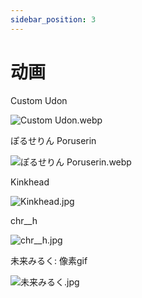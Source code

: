 ```yaml
---
sidebar_position: 3
---
```


# 动画

Custom Udon

![Custom Udon.webp](https://p.inari.site/usr/1818/689f51b2e5e18.webp)

ぽるせりん Poruserin

![ぽるせりん Poruserin.webp](https://p.inari.site/usr/1818/68ab12d8f38c6.webp)

Kinkhead

![Kinkhead.jpg](https://p.inari.site/usr/1818/68ab12d949709.jpg)

chr__h

![chr__h.jpg](https://p.inari.site/usr/1818/68ab12d95faeb.jpg)

未来みるく: 像素gif

![未来みるく.jpg](https://p.inari.site/usr/1818/68a0562aa4089.jpg)
